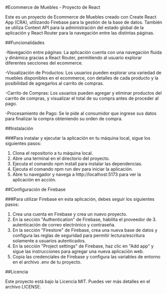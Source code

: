 #Ecommerce de Muebles - Proyecto de React

Este es un proyecto de Ecommerce de Muebles creado con Create React App (CRA), utilizando Firebase para la gestión de la base de datos. También se utiliza Context API para la administración del estado global de la aplicación y React Router para la navegación entre las distintas páginas.

##Funcionalidades

-Navegación entre páginas: La aplicación cuenta con una navegación fluida y dinámica gracias a React Router, permitiendo al usuario explorar diferentes secciones del ecommerce.

-Visualización de Productos: Los usuarios pueden explorar una variedad de muebles disponibles en el ecommerce, con detalles de cada producto y la posibilidad de agregarlos al carrito de compras.

-Carrito de Compras: Los usuarios pueden agregar y eliminar productos del carrito de compras, y visualizar el total de su compra antes de proceder al pago.

-Procesamiento de Pago: Se le pide al consumidor que ingrese sus datos para finalizar la compra obteniendo su orden de compra.

##Instalación

###Para instalar y ejecutar la aplicación en tu máquina local, sigue los siguientes pasos:

1. Clona el repositorio a tu máquina local.
2. Abre una terminal en el directorio del proyecto.
3. Ejecuta el comando npm install para instalar las dependencias.
4. Ejecuta el comando npm run dev para iniciar la aplicación.
5. Abre tu navegador y navega a http://localhost:5173 para ver la aplicación en acción.


##Configuración de Firebase

###Para utilizar Firebase en esta aplicación, debes seguir los siguientes pasos:

1. Crea una cuenta en Firebase y crea un nuevo proyecto.
2. En la sección "Authentication" de Firebase, habilita el proveedor de 3. autenticación de correo electrónico y contraseña.
3. En la sección "Firestore" de Firebase, crea una nueva base de datos y configura las reglas de seguridad para permitir lectura/escritura solamente a usuarios autenticados.
4. En la sección "Project settings" de Firebase, haz clic en "Add app" y sigue las instrucciones para agregar una nueva aplicación web.
5. Copia las credenciales de Firebase y configura las variables de entorno en el archivo .env de tu proyecto.

##Licencia

Este proyecto está bajo la Licencia MIT. Puedes ver más detalles en el archivo LICENSE.